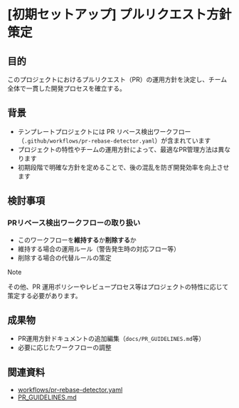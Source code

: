 # [初期セットアップ] プルリクエスト方針策定

## 目的

このプロジェクトにおけるプルリクエスト（PR）の運用方針を決定し、チーム全体で一貫した開発プロセスを確立する。

## 背景

- テンプレートプロジェクトには PR リベース検出ワークフロー（`.github/workflows/pr-rebase-detector.yaml`）が含まれています
- プロジェクトの特性やチームの運用方針によって、最適なPR管理方法は異なります
- 初期段階で明確な方針を定めることで、後の混乱を防ぎ開発効率を向上させます

## 検討事項

### PRリベース検出ワークフローの取り扱い

- このワークフローを**維持する**か**削除する**か
- 維持する場合の運用ルール（警告発生時の対応フロー等）
- 削除する場合の代替ルールの策定

> [!NOTE]
> その他、PR 運用ポリシーやレビュープロセス等はプロジェクトの特性に応じて策定する必要があります。

## 成果物

- PR運用方針ドキュメントの追加編集（`docs/PR_GUIDELINES.md`等）
- 必要に応じたワークフローの調整

## 関連資料

- [workflows/pr-rebase-detector.yaml](../workflows/pr-rebase-detector.yaml)
- [PR_GUIDELINES.md](../../docs/PR_GUIDELINES.md)
